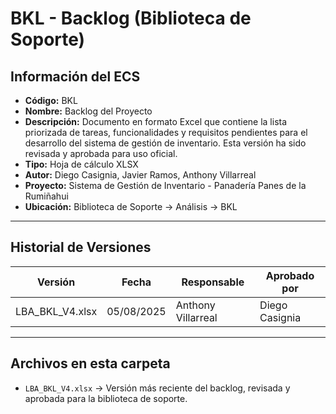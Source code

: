 # BKL - Backlog (Biblioteca de Soporte)

## Información del ECS
- **Código:** BKL  
- **Nombre:** Backlog del Proyecto  
- **Descripción:** Documento en formato Excel que contiene la lista priorizada de tareas, funcionalidades y requisitos pendientes para el desarrollo del sistema de gestión de inventario. Esta versión ha sido revisada y aprobada para uso oficial.  
- **Tipo:** Hoja de cálculo XLSX  
- **Autor:** Diego Casignia, Javier Ramos, Anthony Villarreal  
- **Proyecto:** Sistema de Gestión de Inventario - Panadería Panes de la Rumiñahui  
- **Ubicación:** Biblioteca de Soporte → Análisis → BKL  

---

## Historial de Versiones

| Versión           | Fecha       | Responsable       | Aprobado por      |
|-------------------|------------|-------------------|-------------------|
| LBA_BKL_V4.xlsx   | 05/08/2025 | Anthony Villarreal | Diego Casignia    |

---

## Archivos en esta carpeta
- `LBA_BKL_V4.xlsx` → Versión más reciente del backlog, revisada y aprobada para la biblioteca de soporte.  
